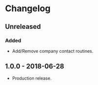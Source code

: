 # Changelog

## Unreleased
### Added
- Add/Remove company contact routines.

## 1.0.0 - 2018-06-28
- Production release.